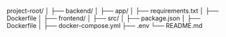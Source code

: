 project-root/
│
├── backend/
│   ├── app/
│   ├── requirements.txt
│   ├── Dockerfile
│
├── frontend/
│   ├── src/
│   ├── package.json
│   ├── Dockerfile
│
├── docker-compose.yml
├── .env
└── README.md

